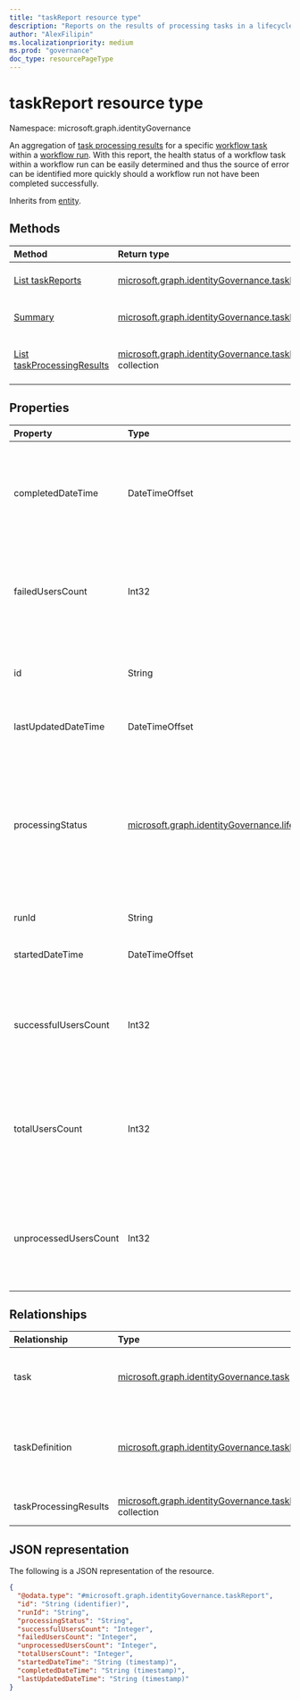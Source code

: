```yaml
---
title: "taskReport resource type"
description: "Reports on the results of processing tasks in a lifecycle workflow which are aggregated on task and run level"
author: "AlexFilipin"
ms.localizationpriority: medium
ms.prod: "governance"
doc_type: resourcePageType
---
```


# taskReport resource type

Namespace: microsoft.graph.identityGovernance

An aggregation of [task processing results](../resources/identitygovernance-taskprocessingresult.md) for a specific [workflow task](../resources/identitygovernance-task.md) within a [workflow run](../resources/identitygovernance-run.md). With this report, the health status of a workflow task within a workflow run can be easily determined and thus the source of error can be identified more quickly should a workflow run not have been completed successfully.

Inherits from [entity](../resources/entity.md).

## Methods

|Method|Return type|Description|
|:---|:---|:---|
|[List taskReports](../api/identitygovernance-workflow-list-taskreports.md)|[microsoft.graph.identityGovernance.taskReport](../resources/identitygovernance-taskreport.md) collection|Get a list of the [taskReport](../resources/identitygovernance-taskreport.md) objects and their properties.|
|[Summary](../api/identitygovernance-taskreport-summary.md)|[microsoft.graph.identityGovernance.taskReportSummary](../resources/identitygovernance-taskreportsummary.md)|Read the properties and relationships of a [taskReport](../resources/identitygovernance-taskreport.md) object.|
|[List taskProcessingResults](../api/identitygovernance-taskreport-list-taskprocessingresults.md)|[microsoft.graph.identityGovernance.taskProcessingResult](../resources/identitygovernance-taskprocessingresult.md) collection|Get the taskProcessingResult resources for a task report.|

## Properties

|Property|Type|Description|
|:---|:---|:---|
|completedDateTime|DateTimeOffset|The date time that the associated run completed. Value is `null` if the run has not completed.<br><br>Supports `$filter`(`lt`, `le`, `gt`, `ge`, `eq`, `ne`) and `$orderby`.|
|failedUsersCount|Int32|The number of users in the run execution for which the associated task failed.<br><br>Supports `$filter`(`lt`, `le`, `gt`, `ge`, `eq`, `ne`) and `$orderby`.|
|id|String|The unique identifier of the task report. Inherited from [entity](../resources/entity.md).<br><br>Supports `$filter`(`eq`, `ne`) and `$orderby`.|
|lastUpdatedDateTime|DateTimeOffset|The date and time that the task report was last updated.|
|processingStatus|[microsoft.graph.identityGovernance.lifecycleWorkflowProcessingStatus](../resources/identitygovernance-taskprocessingresult.md)|The processing status of the associated task based on the taskProcessingResults. The possible values are based on the number of `queued`, `inProgress`, `completed`, `completedWithErrors`, `canceled`, `failed`, and `unknownFutureValue`.<br><br>Supports `$filter`(`eq`, `ne`) and `$orderby`.|
|runId|String|The unique identifier of the associated [run](../resources/identitygovernance-run.md).|
|startedDateTime|DateTimeOffset|The date time that the associated run started. Value is `null` if the run has not started.|
|successfulUsersCount|Int32|The number of users in the run execution for which the associated task succeeded.<br><br>Supports `$filter`(`lt`, `le`, `gt`, `ge`, `eq`, `ne`) and `$orderby`.|
|totalUsersCount|Int32|The total number of users in the run execution for which the associated task was scheduled to execute.<br><br>Supports `$filter`(`lt`, `le`, `gt`, `ge`, `eq`, `ne`) and `$orderby`.|
|unprocessedUsersCount|Int32|The number of users in the run execution for which the associated task is `queued`, `in progress`, or `canceled`.<br><br>Supports `$filter`(`lt`, `le`, `gt`, `ge`, `eq`, `ne`) and `$orderby`.|

## Relationships

|Relationship|Type|Description|
|:---|:---|:---|
|task|[microsoft.graph.identityGovernance.task](../resources/identitygovernance-task.md)|The related lifecycle workflow task.<br><br>Supports `$filter`(`eq`, `ne`) and `$expand`.|
|taskDefinition|[microsoft.graph.identityGovernance.taskDefinition](../resources/identitygovernance-taskdefinition.md)|The taskDefinition associated with the related lifecycle workflow task.<br><br>Supports `$filter`(`eq`, `ne`) and `$expand`.|
|taskProcessingResults|[microsoft.graph.identityGovernance.taskProcessingResult](../resources/identitygovernance-taskprocessingresult.md) collection|The related lifecycle workflow taskProcessingResults.|

## JSON representation

The following is a JSON representation of the resource.
<!-- {
  "blockType": "resource",
  "keyProperty": "id",
  "@odata.type": "microsoft.graph.identityGovernance.taskReport",
  "baseType": "microsoft.graph.entity",
  "openType": false
}
-->
``` json
{
  "@odata.type": "#microsoft.graph.identityGovernance.taskReport",
  "id": "String (identifier)",
  "runId": "String",
  "processingStatus": "String",
  "successfulUsersCount": "Integer",
  "failedUsersCount": "Integer",
  "unprocessedUsersCount": "Integer",
  "totalUsersCount": "Integer",
  "startedDateTime": "String (timestamp)",
  "completedDateTime": "String (timestamp)",
  "lastUpdatedDateTime": "String (timestamp)"
}
```
